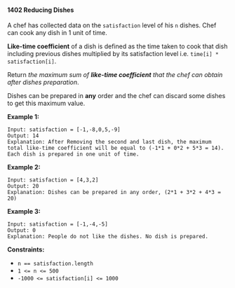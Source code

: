 #### 1402 Reducing Dishes

A chef has collected data on the `satisfaction` level of his `n` dishes. Chef can cook any dish in 1 unit of time.

**Like-time coefficient** of a dish is defined as the time taken to cook that dish including previous dishes multiplied by its satisfaction level i.e. `time[i] * satisfaction[i]`.

Return *the maximum sum of **like-time coefficient** that the chef can obtain after dishes preparation*.

Dishes can be prepared in **any** order and the chef can discard some dishes to get this maximum value.

 

**Example 1:**

```
Input: satisfaction = [-1,-8,0,5,-9]
Output: 14
Explanation: After Removing the second and last dish, the maximum total like-time coefficient will be equal to (-1*1 + 0*2 + 5*3 = 14).
Each dish is prepared in one unit of time.
```

**Example 2:**

```
Input: satisfaction = [4,3,2]
Output: 20
Explanation: Dishes can be prepared in any order, (2*1 + 3*2 + 4*3 = 20)
```

**Example 3:**

```
Input: satisfaction = [-1,-4,-5]
Output: 0
Explanation: People do not like the dishes. No dish is prepared.
```

 

**Constraints:**

- `n == satisfaction.length`
- `1 <= n <= 500`
- `-1000 <= satisfaction[i] <= 1000`